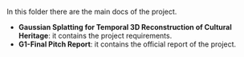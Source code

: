 In this folder there are the main docs of the project. 

- **Gaussian Splatting for Temporal 3D Reconstruction of Cultural Heritage**: it contains the project requirements.
- **G1-Final Pitch Report**: it contains the official report of the project.
